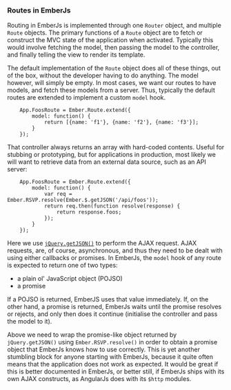### Routes in EmberJs

Routing in EmberJs is implemented through one `Router` object,
and multiple `Route` objects.
The primary functions of a `Route` object are to fetch or construct
the MVC state of the application when activated.
Typically this would involve fetching the model,
then passing the model to the controller,
and finally telling the view to render its template.

The default implementation of the `Route` object does all of these things,
out of the box, without the developer having to do anything.
The model however, will simply be empty.
In most cases, we want our routes to have models,
and fetch these models from a server.
Thus, typically the default routes are extended
to implement a custom `model` hook.

        App.FoosRoute = Ember.Route.extend({
            model: function() {
                return [{name: 'f1'}, {name: 'f2'}, {name: 'f3'}];
            }
        });

That controller always returns an array with hard-coded contents.
Useful for stubbing or prototyping, but for applications in production,
most likely we will want to retrieve data from an external data source,
such as an API server:

        App.FoosRoute = Ember.Route.extend({
            model: function() {
                var req = Ember.RSVP.resolve(Ember.$.getJSON('/api/foos'));
                return req.then(function resolve(response) {
                    return response.foos;
                });
            }
        });

Here we use [`jQuery.getJSON()`](http://api.jquery.com/jquery.getjson/)
to perform the AJAX request.
AJAX requests, are, of course, asynchronous,
and thus they need to be dealt with using either callbacks or promises.
In EmberJs, the `model` hook of any route is expected to return one of two types:

- a plain ol' JavaScript object (POJSO)
- a promise

If a POJSO is returned, EmberJS uses that value immediately.
If, on the other hand, a promise is returned,
EmberJs waits until the promise resolves or rejects,
and only then does it continue (initialise the controller and pass the model to it).

Above we need to wrap the promise-like object returned by `jQuery.getJSON()`
using `Ember.RSVP.resolve()` in order to obtain a promise object that EmberJs
knows how to use correctly.
This is yet another stumbling block for anyone starting with EmberJs,
because it quite often means that the application does not work as expected.
It would be great if this is better documented in EmberJs,
or better still, if EmberJs ships with its own AJAX constructs,
as AngularJs does with its `$http` modules.
